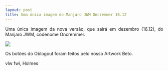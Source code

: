 ```yaml
---
layout: post
title: Uma única imagem do Manjaro JWM Oncremmer 16.12
---
```


<p style="text-align: justify;">Uma única imagem da nova versão, que sairá em dezembro (16.12), do Manjaro JWM, codenome Oncremmer.</p>

<img src="http://www.auplod.com/u/ladpuo8986b.png">

<p style="text-align: justify;">Os botões do Oblogout foram feitos pelo nosso Artwork Beto.</p> 

vlw fwi, Holmes

